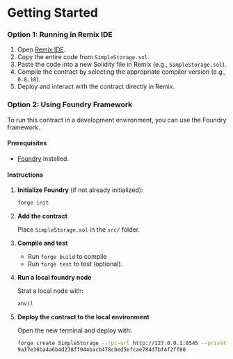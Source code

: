 # Getting Started

### Option 1: Running in Remix IDE

1. Open [Remix IDE](https://remix.ethereum.org/).
2. Copy the entire code from `SimpleStorage.sol`.
3. Paste the code into a new Solidity file in Remix (e.g., `SimpleStorage.sol`).
4. Compile the contract by selecting the appropriate compiler version (e.g., `0.8.18`).
5. Deploy and interact with the contract directly in Remix.

### Option 2: Using Foundry Framework

To run this contract in a development environment, you can use the Foundry framework.

#### Prerequisites

- [Foundry](https://getfoundry.sh/) installed.

#### Instructions

1. **Initialize Foundry** (if not already initialized):

   ```bash
   forge init 
    ```

2. **Add the contract**

    Place `SimpleStorage.sol` in the `src/` folder.

3. **Compile and test**

    - Run `forge build` to compile 
    - Run `forge test` to test (optional).

4. **Run a local foundry node**

    Strat a local node with:

    ```bash
    anvil
    ```

5. **Deploy the contract to the local environment** 

    Open the new terminal and deploy with:

    ```bash 
    forge create SimpleStorage --rpc-url http://127.0.0.1:8545 --private-key 0xac0974bec3
    9a17e36ba4a6b4d238ff944bacb478cbed5efcae784d7bf4f2ff80
    ```
